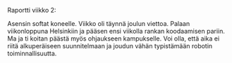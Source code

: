  Raportti viikko 2:

Asensin softat koneelle. Viikko oli täynnä joulun viettoa. Palaan viikonloppuna Helsinkiin ja pääsen ensi viikolla rankan koodaamisen pariin. Ma ja ti koitan päästä myös ohjaukseen kampukselle. Voi olla, että aika ei riitä alkuperäiseen suunnitelmaan ja joudun vähän typistämään robotin toiminnallisuutta.
